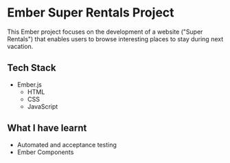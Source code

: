 # Ember Super Rentals Project

This Ember project focuses on the development of a website ("Super Rentals") that enables users to browse interesting places to stay during next vacation. 

## Tech Stack
- Ember.js
  - HTML
  - CSS
  - JavaScript

## What I have learnt
- Automated and acceptance testing
- Ember Components 